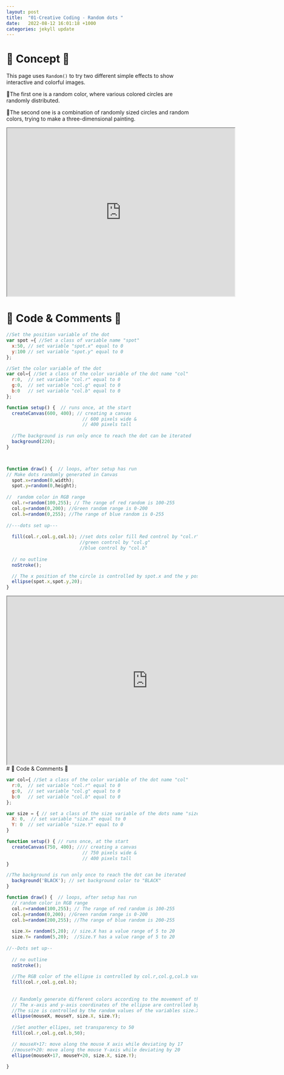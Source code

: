 ```yaml
---
layout: post
title:  "01-Creative Coding - Random dots "
date:   2022-08-12 16:01:18 +1000
categories: jekyll update
---
```



# 🌟 Concept 🌟 # 
This page uses ``` Random() ``` to try two different simple effects to show interactive and colorful images.

🌟The first one is a random color, where various colored circles are randomly distributed.

🌟The second one is a combination of randomly sized circles and random colors, trying to make a three-dimensional painting.

<iframe width=600 height=442 src="https://editor.p5js.org/LuciaOvO/full/d97qMJSTB"></iframe>

# 🌟 Code & Comments 🌟 

```javascript
//Set the position variable of the dot
var spot ={ //Set a class of variable name "spot"
  x:50, // set variable "spot.x" equal to 0
  y:100 // set variable "spot.y" equal to 0
};

//Set the color variable of the dot
var col={ //Set a class of the color variable of the dot name "col"
  r:0,  // set variable "col.r" equal to 0
  g:0,  // set variable "col.g" equal to 0
  b:0   // set variable "col.b" equal to 0
};

function setup() {  // runs once, at the start
  createCanvas(600, 400); // creating a canvas
                            // 600 pixels wide &
                            // 400 pixels tall
  
  //The background is run only once to reach the dot can be iterated
  background(220);
}



function draw() {  // loops, after setup has run
// Make dots randomly generated in Canvas 
  spot.x=random(0,width); 
  spot.y=random(0,height);
  
//  random color in RGB range 
  col.r=random(100,255); // The range of red random is 100-255
  col.g=random(0,200); //Green random range is 0-200
  col.b=random(0,255); //The range of blue random is 0-255
  
//---dots set up---
 
  fill(col.r,col.g,col.b); //set dots color fill Red control by "col.r"
                           //green control by "col.g"
                           //blue control by "col.b"
  
  // no outline
  noStroke();

  // The x position of the circle is controlled by spot.x and the y position is controlled by spot.y. The diameter of the circle is 20.
  ellipse(spot.x,spot.y,20);   
}
```


<iframe width=740 height=442 src="https://editor.p5js.org/LuciaOvO/full/QDEnFcaCf"></iframe>
# 🌟 Code & Comments 🌟

```javascript
var col={ //Set a class of the color variable of the dot name "col"
  r:0,  // set variable "col.r" equal to 0
  g:0,  // set variable "col.g" equal to 0
  b:0   // set variable "col.b" equal to 0
};

var size = { // set a class of the size variable of the dots name "size"
  X: 0,  // set variable "size.X" equal to 0
  Y: 0  // set variable "size.Y" equal to 0
}

function setup() { // runs once, at the start
  createCanvas(750, 400); //// creating a canvas
                            // 750 pixels wide &
                            // 400 pixels tall
}

//The background is run only once to reach the dot can be iterated
  background('BLACK'); // set background color to "BLACK"
}

function draw() {  // loops, after setup has run
  // random color in RGB range 
  col.r=random(100,255); // The range of red random is 100-255
  col.g=random(0,200); //Green random range is 0-200
  col.b=random(200,255); //The range of blue random is 200-255
  
  size.X= random(5,20); // size.X has a value range of 5 to 20
  size.Y= random(5,20);  //Size.Y has a value range of 5 to 20
  
//--Dots set up--
  
  // no outline
  noStroke();
  
  //The RGB color of the ellipse is controlled by col.r,col.g,col.b variables respectively
  fill(col.r,col.g,col.b);
  
  
  // Randomly generate different colors according to the movement of the mouse
  // The x-axis and y-axis coordinates of the ellipse are controlled by the x-axis and y-axis of the mouse, respectively.
  //The size is controlled by the random values of the variables size.X, size.Y.
  ellipse(mouseX, mouseY, size.X, size.Y);
  
  //Set another ellipes, set transparency to 50
  fill(col.r,col.g,col.b,50);

  // mouseX+17: move along the mouse X axis while deviating by 17
  //mouseY+20: move along the mouse Y-axis while deviating by 20
  ellipse(mouseX+17, mouseY+20, size.X, size.Y);
   
}


```


